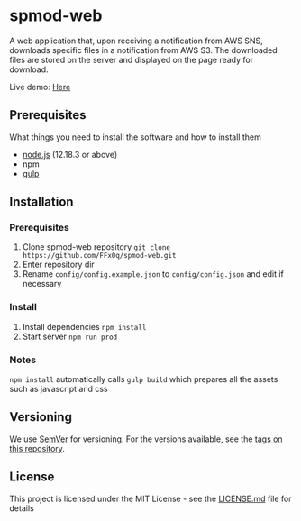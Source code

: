 # spmod-web
A web application that, upon receiving a notification from AWS SNS, downloads specific files in a notification from AWS S3. The downloaded files are stored on the server and displayed on the page ready for download.

Live demo: [Here](https://build.spmod.eu/)
## Prerequisites
What things you need to install the software and how to install them

* [node.js](https://nodejs.org/en/) (12.18.3 or above)
* npm
* [gulp](https://gulpjs.com/)

## Installation
### Prerequisites
1. Clone spmod-web repository ```git clone https://github.com/FFx0q/spmod-web.git```
2. Enter repository dir
3. Rename ```config/config.example.json``` to ```config/config.json``` and edit if necessary

### Install
1. Install dependencies
```npm install```
2. Start server
```npm run prod```

### Notes
```npm install``` automatically calls ```gulp build``` which prepares all the assets such as javascript and css

## Versioning
We use [SemVer](http://semver.org/) for versioning. For the versions available, see the [tags on this repository](https://github.com/macotsuu/spmod-web/tags). 

## License
This project is licensed under the MIT License - see the [LICENSE.md](LICENSE.md) file for details